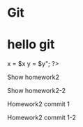 # Git
# hello git
<?php
$a = 5;
$b = '05';
var_dump($a == $b);         // Почему true? - Потому что здесь неявное приведение типов данных, 5 = 5 - это правда
var_dump((int)'012345');     // Почему 12345? - тут явное приведение типа данных, целое число 12345, т.к. нет целого числа 012345
var_dump((float)123.0 === (int)123.0); // Почему false? - тут строгое сравнение с учетом типа даых, который указан явно и не одинаковое
var_dump((int)0 === (int)'hello, world'); // Почему true? - строгое сравнение, тип данных задан явно - целое число.
    //Но т.к. 'hello, world' - это не число, оно приводится к числу 0, т.к. тип указан в скобках. 0 = 0, поэтому true

    //Задание №5
$x = 5;
$y = 6;
$x = $x + $y; //x = 5 + 6 = 11
$y = $x - $y; //y = 11 - 6 = 5
$x = $x - $y; //x = 11 - 5 = 6
echo "<br>x = $x y = $y";
?>
Show homework2 

Show homework2-2

Homework2 commit 1

Homework2 commit 1-2

